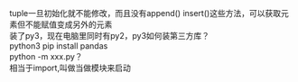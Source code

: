 tuple一旦初始化就不能修改，而且没有append() insert()这些方法，可以获取元素但不能赋值变成另外的元素  
装了py3，现在电脑里同时有py2，py3如何装第三方库？  
python3 pip install pandas  
python -m xxx.py？  
相当于import,叫做当做模块来启动  